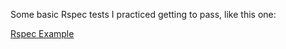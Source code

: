 Some basic Rspec tests I practiced getting to pass, like this one:

[Rspec Example](./RspecTests/picture.png)
